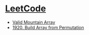 # [LeetCode](https://leetcode.com)

- [Valid Mountain Array](https://leetcode.com/problems/valid-mountain-array/)
- [1920. Build Array from Permutation](https://leetcode.com/problems/build-array-from-permutation/)